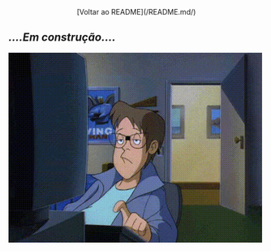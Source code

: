 <center>[Voltar ao README](/README.md/)</center>

## _....Em construção...._

![](Imagens/Construcao.gif "Trabalhando duro nisso")
